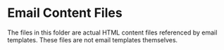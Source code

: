 ﻿# Email Content Files

The files in this folder are actual HTML content files referenced by
email templates. These files are not email templates themselves.
